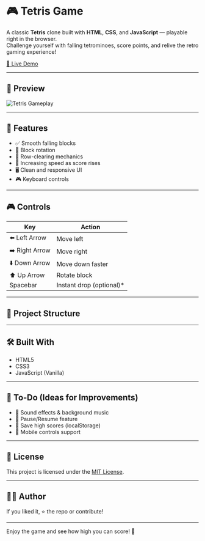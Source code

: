 # 🎮 Tetris Game

A classic **Tetris** clone built with **HTML**, **CSS**, and **JavaScript** — playable right in the browser.  
Challenge yourself with falling tetrominoes, score points, and relive the retro gaming experience!

[🔗 Live Demo](https://tertis-game-eosin.vercel.app/) 

---

## 📸 Preview

![Tetris Gameplay](./assets/screenshot.png) 

---

## 🚀 Features

- ✅ Smooth falling blocks
- 🔄 Block rotation
- 🧱 Row-clearing mechanics
- 🧠 Increasing speed as score rises
- 🖥️ Clean and responsive UI
- 🎮 Keyboard controls

---

## 🎮 Controls

| Key        | Action               |
|------------|----------------------|
| ⬅️ Left Arrow | Move left            |
| ➡️ Right Arrow| Move right           |
| ⬇️ Down Arrow | Move down faster     |
| ⬆️ Up Arrow   | Rotate block         |
| Spacebar   | Instant drop (optional)* |

---

## 📁 Project Structure


---

## 🛠️ Built With

- HTML5
- CSS3
- JavaScript (Vanilla)

---

## 📌 To-Do (Ideas for Improvements)

- 🎵 Sound effects & background music
- 🧠 Pause/Resume feature
- 💾 Save high scores (localStorage)
- 📱 Mobile controls support

---

## 📜 License

This project is licensed under the [MIT License](LICENSE).

---

## 👨‍💻 Author

If you liked it, ⭐️ the repo or contribute!

---

Enjoy the game and see how high you can score! 🎉
